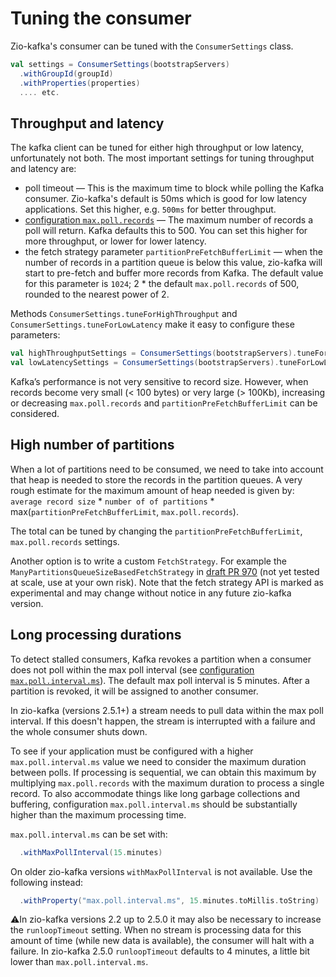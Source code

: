 # Tuning the consumer

Zio-kafka's consumer can be tuned with the `ConsumerSettings` class. 

```scala
val settings = ConsumerSettings(bootstrapServers)
  .withGroupId(groupId)
  .withProperties(properties)
  .... etc.
```

## Throughput and latency

The kafka client can be tuned for either high throughput or low latency, unfortunately not both.
The most important settings for tuning throughput and latency are:

* poll timeout — This is the maximum time to block while polling the Kafka consumer. Zio-kafka's default is 50ms which
  is good for low latency applications. Set this higher, e.g. `500ms` for better throughput.
* [configuration `max.poll.records`](https://kafka.apache.org/documentation/#consumerconfigs_max.poll.records) — The maximum number of records a poll will return. Kafka defaults this to
  500. You can set this higher for more throughput, or lower for lower latency.
* the fetch strategy parameter `partitionPreFetchBufferLimit` — when the number of records in a partition queue is
  below this value, zio-kafka will start to pre-fetch and buffer more records from Kafka. The default value for this
  parameter is `1024`; 2 * the default `max.poll.records` of 500, rounded to the nearest power of 2.

Methods `ConsumerSettings.tuneForHighThroughput` and `ConsumerSettings.tuneForLowLatency` make it easy to configure
these parameters:

```scala
val highThroughputSettings = ConsumerSettings(bootstrapServers).tuneForHighThroughput
val lowLatencySettings = ConsumerSettings(bootstrapServers).tuneForLowLatency
```

Kafka’s performance is not very sensitive to record size. However, when records become very small (< 100 bytes) or very
large (> 100Kb), increasing or decreasing `max.poll.records` and `partitionPreFetchBufferLimit` can be considered.

## High number of partitions

When a lot of partitions need to be consumed, we need to take into account that heap is needed to store the records in
the partition queues. A very rough estimate for the maximum amount of heap needed is given by: `average record size` *
`number of of partitions` * max(`partitionPreFetchBufferLimit`, `max.poll.records`).

The total can be tuned by changing the `partitionPreFetchBufferLimit`, `max.poll.records` settings.

Another option is to write a custom `FetchStrategy`. For example the `ManyPartitionsQueueSizeBasedFetchStrategy` in
[draft PR 970](https://github.com/zio/zio-kafka/pull/970) (not yet tested at scale, use at your own risk). Note that the fetch strategy API is marked as
experimental and may change without notice in any future zio-kafka version.

## Long processing durations

To detect stalled consumers, Kafka revokes a partition when a consumer does not poll within the max poll interval (see
[configuration `max.poll.interval.ms`](https://kafka.apache.org/documentation/#consumerconfigs_max.poll.interval.ms)). The default max poll interval is 5 minutes. After a partition is revoked,
it will be assigned to another consumer.

In zio-kafka (versions 2.5.1+) a stream needs to pull data within the max poll interval. If this doesn't happen, the
stream is interrupted with a failure and the whole consumer shuts down.

To see if your application must be configured with a higher `max.poll.interval.ms` value we need to consider the
maximum duration between polls. If processing is sequential, we can obtain this maximum by multiplying
`max.poll.records` with the maximum duration to process a single record. To also accommodate things like long garbage
collections and buffering, configuration `max.poll.interval.ms` should be substantially higher than the maximum
processing time.

`max.poll.interval.ms` can be set with:

```scala
  .withMaxPollInterval(15.minutes)
```

On older zio-kafka versions `withMaxPollInterval` is not available. Use the following instead:

```scala
  .withProperty("max.poll.interval.ms", 15.minutes.toMillis.toString)
```

⚠️In zio-kafka versions 2.2 up to 2.5.0 it may also be necessary to increase the `runloopTimeout` setting.
When no stream is processing data for this amount of time (while new data is available), the consumer will halt with a
failure. In zio-kafka 2.5.0 `runloopTimeout` defaults to 4 minutes, a little bit lower than `max.poll.interval.ms`.
